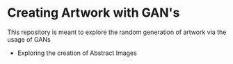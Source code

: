 # Creating Artwork with GAN's
This repository is meant to explore the random generation of artwork via the usage of GANs
- Exploring the creation of Abstract Images
